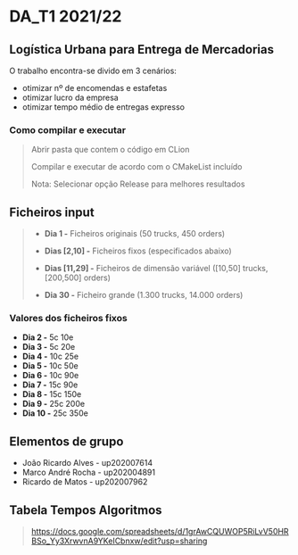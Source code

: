 # DA_T1 2021/22

## Logística Urbana para Entrega de Mercadorias
O trabalho encontra-se divido em 3 cenários:
- otimizar nº de encomendas e estafetas
- otimizar lucro da empresa
- otimizar tempo médio de entregas expresso

### Como compilar e executar
> Abrir pasta que contem o código em CLion
>
> Compilar e executar de acordo com o CMakeList incluído
>
> Nota: Selecionar opção Release para melhores resultados

## Ficheiros input

> - **Dia 1 -** Ficheiros originais (50 trucks, 450 orders)
> 
> - **Dias [2,10] -** Ficheiros fixos (especificados abaixo)
>
> - **Dias [11,29] -** Ficheiros de dimensão variável ([10,50] trucks, [200,500] orders)
>
> - **Dia 30 -** Ficheiro grande (1.300 trucks, 14.000 orders)

### Valores dos ficheiros fixos
- **Dia 2 -**  5c   10e
- **Dia 3 -**  5c   20e
- **Dia 4 -**  10c  25e
- **Dia 5 -**  10c  50e
- **Dia 6 -**  10c  90e
- **Dia 7 -**  15c  90e
- **Dia 8 -**  15c  150e
- **Dia 9 -**  25c  200e
- **Dia 10 -** 25c  350e

## Elementos de grupo
- João Ricardo Alves - up202007614
- Marco André Rocha - up202004891
- Ricardo de Matos - up202007962

## Tabela Tempos Algoritmos

>
> https://docs.google.com/spreadsheets/d/1grAwCQUWOP5RiLvV50HRBSo_Yy3XrwvnA9YKeICbnxw/edit?usp=sharing
>

